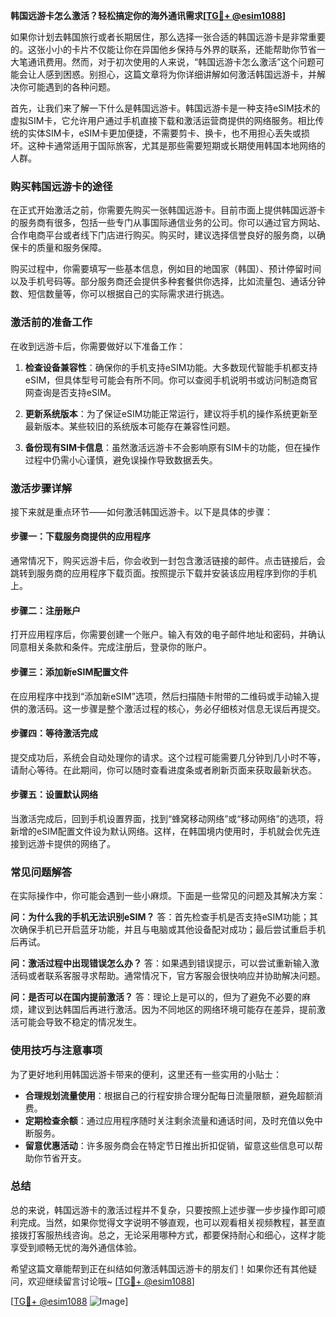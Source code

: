 **韩国远游卡怎么激活？轻松搞定你的海外通讯需求[[TG💪+ @esim1088](https://t.me/s/esim1088)]**

如果你计划去韩国旅行或者长期居住，那么选择一张合适的韩国远游卡是非常重要的。这张小小的卡片不仅能让你在异国他乡保持与外界的联系，还能帮助你节省一大笔通讯费用。然而，对于初次使用的人来说，“韩国远游卡怎么激活”这个问题可能会让人感到困惑。别担心，这篇文章将为你详细讲解如何激活韩国远游卡，并解决你可能遇到的各种问题。

首先，让我们来了解一下什么是韩国远游卡。韩国远游卡是一种支持eSIM技术的虚拟SIM卡，它允许用户通过手机直接下载和激活运营商提供的网络服务。相比传统的实体SIM卡，eSIM卡更加便捷，不需要剪卡、换卡，也不用担心丢失或损坏。这种卡通常适用于国际旅客，尤其是那些需要短期或长期使用韩国本地网络的人群。

### **购买韩国远游卡的途径**

在正式开始激活之前，你需要先购买一张韩国远游卡。目前市面上提供韩国远游卡的服务商有很多，包括一些专门从事国际通信业务的公司。你可以通过官方网站、合作电商平台或者线下门店进行购买。购买时，建议选择信誉良好的服务商，以确保卡的质量和服务保障。

购买过程中，你需要填写一些基本信息，例如目的地国家（韩国）、预计停留时间以及手机号码等。部分服务商还会提供多种套餐供你选择，比如流量包、通话分钟数、短信数量等，你可以根据自己的实际需求进行挑选。

### **激活前的准备工作**

在收到远游卡后，你需要做好以下准备工作：

1. **检查设备兼容性**：确保你的手机支持eSIM功能。大多数现代智能手机都支持eSIM，但具体型号可能会有所不同。你可以查阅手机说明书或访问制造商官网查询是否支持eSIM。

2. **更新系统版本**：为了保证eSIM功能正常运行，建议将手机的操作系统更新至最新版本。某些较旧的系统版本可能存在兼容性问题。

3. **备份现有SIM卡信息**：虽然激活远游卡不会影响原有SIM卡的功能，但在操作过程中仍需小心谨慎，避免误操作导致数据丢失。

### **激活步骤详解**

接下来就是重点环节——如何激活韩国远游卡。以下是具体的步骤：

#### **步骤一：下载服务商提供的应用程序**
通常情况下，购买远游卡后，你会收到一封包含激活链接的邮件。点击链接后，会跳转到服务商的应用程序下载页面。按照提示下载并安装该应用程序到你的手机上。

#### **步骤二：注册账户**
打开应用程序后，你需要创建一个账户。输入有效的电子邮件地址和密码，并确认同意相关条款和条件。完成注册后，登录你的账户。

#### **步骤三：添加新eSIM配置文件**
在应用程序中找到“添加新eSIM”选项，然后扫描随卡附带的二维码或手动输入提供的激活码。这一步骤是整个激活过程的核心，务必仔细核对信息无误后再提交。

#### **步骤四：等待激活完成**
提交成功后，系统会自动处理你的请求。这个过程可能需要几分钟到几小时不等，请耐心等待。在此期间，你可以随时查看进度条或者刷新页面来获取最新状态。

#### **步骤五：设置默认网络**
当激活完成后，回到手机设置界面，找到“蜂窝移动网络”或“移动网络”的选项，将新增的eSIM配置文件设为默认网络。这样，在韩国境内使用时，手机就会优先连接到远游卡提供的网络了。

### **常见问题解答**

在实际操作中，你可能会遇到一些小麻烦。下面是一些常见的问题及其解决方案：

**问：为什么我的手机无法识别eSIM？**
答：首先检查手机是否支持eSIM功能；其次确保手机已开启蓝牙功能，并且与电脑或其他设备配对成功；最后尝试重启手机后再试。

**问：激活过程中出现错误怎么办？**
答：如果遇到错误提示，可以尝试重新输入激活码或者联系客服寻求帮助。通常情况下，官方客服会很快响应并协助解决问题。

**问：是否可以在国内提前激活？**
答：理论上是可以的，但为了避免不必要的麻烦，建议到达韩国后再进行激活。因为不同地区的网络环境可能存在差异，提前激活可能会导致不稳定的情况发生。

### **使用技巧与注意事项**

为了更好地利用韩国远游卡带来的便利，这里还有一些实用的小贴士：

- **合理规划流量使用**：根据自己的行程安排合理分配每日流量限额，避免超额消费。
- **定期检查余额**：通过应用程序随时关注剩余流量和通话时间，及时充值以免中断服务。
- **留意优惠活动**：许多服务商会在特定节日推出折扣促销，留意这些信息可以帮助你节省开支。

### **总结**

总的来说，韩国远游卡的激活过程并不复杂，只要按照上述步骤一步步操作即可顺利完成。当然，如果你觉得文字说明不够直观，也可以观看相关视频教程，甚至直接拨打客服热线咨询。总之，无论采用哪种方式，都要保持耐心和细心，这样才能享受到顺畅无忧的海外通信体验。

希望这篇文章能帮到正在纠结如何激活韩国远游卡的朋友们！如果你还有其他疑问，欢迎继续留言讨论哦~ [[TG💪+ @esim1088](https://t.me/s/esim1088)] 

[[TG💪+ @esim1088](https://t.me/s/esim1088) ![Image](https://i.postimg.cc/4NQfJmqS/Snipaste-2025-05-13-00-14-12.png)]
